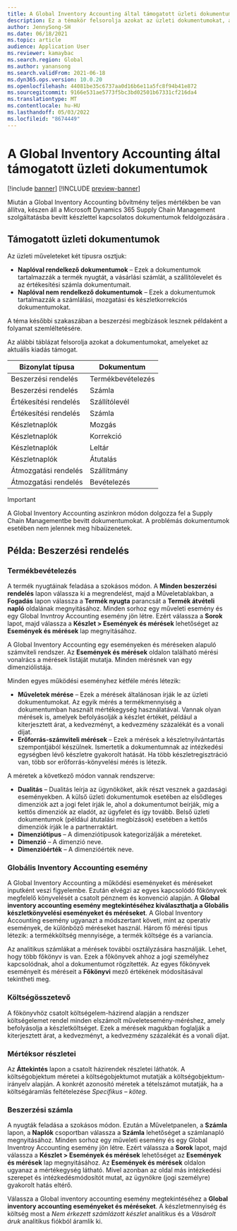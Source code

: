 ```yaml
---
title: A Global Inventory Accounting által támogatott üzleti dokumentumok
description: Ez a témakör felsorolja azokat az üzleti dokumentumokat, amelyeket a Global Inventory Accounting támogat. Részletes példát mutat a beszerzési rendelés dokumentumokra is.
author: JennySong-SH
ms.date: 06/18/2021
ms.topic: article
audience: Application User
ms.reviewer: kamaybac
ms.search.region: Global
ms.author: yanansong
ms.search.validFrom: 2021-06-18
ms.dyn365.ops.version: 10.0.20
ms.openlocfilehash: 44081be35c6737aa0d16b6e11a5fc8f94b41e872
ms.sourcegitcommit: 9166e531ae5773f5bc3bd02501b67331cf216da4
ms.translationtype: MT
ms.contentlocale: hu-HU
ms.lasthandoff: 05/03/2022
ms.locfileid: "8674449"
---
```

# <a name="business-documents-supported-by-global-inventory-accounting"></a>A Global Inventory Accounting által támogatott üzleti dokumentumok

[!include [banner](../includes/banner.md)]
[!INCLUDE [preview-banner](../includes/preview-banner.md)]
<!--KFM: Preview until 4/30/2022 -->

Miután a Global Inventory Accounting bővítmény teljes mértékben be van állítva, készen áll a Microsoft Dynamics 365 Supply Chain Management szolgáltatásba bevitt készlettel kapcsolatos dokumentumok feldolgozására .

## <a name="supported-business-documents"></a>Támogatott üzleti dokumentumok

Az üzleti műveleteket két típusra osztjuk:

- **Naplóval rendelkező dokumentumok** – Ezek a dokumentumok tartalmazzák a termék nyugtát, a vásárlási számlát, a szállítólevelet és az értékesítési számla dokumentumait.
- **Naplóval nem rendelkező dokumentumok** – Ezek a dokumentumok tartalmazzák a számlálási, mozgatási és készletkorrekciós dokumentumokat.

A téma későbbi szakaszában a beszerzési megbízások lesznek példaként a folyamat szemléltetésére.

Az alábbi táblázat felsorolja azokat a dokumentumokat, amelyeket az aktuális kiadás támogat.

| Bizonylat típusa      | Dokumentum        |
|--------------------|-----------------|
| Beszerzési rendelés     | Termékbevételezés |
| Beszerzési rendelés     | Számla         |
| Értékesítési rendelés        | Szállítólevél    |
| Értékesítési rendelés        | Számla         |
| Készletnaplók | Mozgás        |
| Készletnaplók | Korrekció      |
| Készletnaplók | Leltár        |
| Készletnaplók | Átutalás        |
| Átmozgatási rendelés     | Szállítmány        |
| Átmozgatási rendelés     | Bevételezés         |

> [!IMPORTANT]
> A Global Inventory Accounting aszinkron módon dolgozza fel a Supply Chain Managementbe bevitt dokumentumokat. A problémás dokumentumok esetében nem jelennek meg hibaüzenetek.

## <a name="example-purchase-order"></a>Példa: Beszerzési rendelés

### <a name="product-receipt"></a>Termékbevételezés

A termék nyugtáinak feladása a szokásos módon. A **Minden beszerzési rendelés** lapon válassza ki a megrendelést, majd a Műveletablakban, a **Fogadás** lapon válassza a **Termék nyugta** parancsát a **Termék átvételi napló** oldalának megnyitásához. Minden sorhoz egy műveleti esemény és egy Global Invntroy Accounting esemény jön létre. Ezért válassza a **Sorok** lapot, majd válassza a **Készlet \> Események és mérések** lehetőséget az **Események és mérések** lap megnyitásához.

A Global Inventory Accounting egy eseményeken és méréseken alapuló számviteli rendszer. Az **Események és mérések** oldalon található mérési vonalrács a mérések listáját mutatja. Minden mérésnek van egy dimenziólistája.

Minden egyes működési eseményhez kétféle mérés létezik:

- **Műveletek mérése** – Ezek a mérések általánosan írják le az üzleti dokumentumokat. Az egyik mérés a termékmennyiség a dokumentumban használt mértékegység használatával. Vannak olyan mérések is, amelyek befolyásolják a készlet értékét, például a kiterjesztett árat, a kedvezményt, a kedvezmény százalékát és a vonali díjat.
- **Erőforrás-számviteli mérések** – Ezek a mérések a készletnyilvántartás szempontjából készülnek. Ismertetik a dokumentumnak az intézkedési egységben lévő készletre gyakorolt hatását. Ha több készletregisztráció van, több sor erőforrás-könyvelési mérés is létezik.

A méretek a következő módon vannak rendszerve:

- **Dualitás** – Dualitás leírja az ügynököket, akik részt vesznek a gazdasági eseményekben. A külső üzleti dokumentumok esetében az elsődleges dimenziók azt a jogi felet írják le, ahol a dokumentumot beírják, míg a kettős dimenziók az eladót, az ügyfelet és így tovább. Belső üzleti dokumentumok (például átutalási megbízások) esetében a kettős dimenziók írják le a partnerraktárt.
- **Dimenziótípus** – A dimenziótípusok kategorizálják a méreteket.
- **Dimenzió** – A dimenzió neve.
- **Dimenzióérték** – A dimenzióérték neve.

### <a name="global-inventory-accounting-event"></a>Globális Inventory Accounting esemény

A Global Inventory Accounting a működési eseményeket és méréseket inputként veszi figyelembe. Ezután elvégzi az egyes kapcsolódó főkönyvek megfelelő könyvelését a csatolt pénznem és konvenció alapján. A **Global inventory accounting esemény megtekintéséhez kiválaszthatja a Globális készletkönyvelési eseményeket és méréseket**. A Global Inventory Accounting esemény ugyanazt a módszertant követi, mint az operatív események, de különböző méréseket használ. Három fő mérési típus létezik: a termékköltség mennyisége, a termék költsége és a variancia.

Az analitikus számlákat a mérések további osztályzására használják. Lehet, hogy több főkönyv is van. Ezek a főkönyvek ahhoz a jogi személyhez kapcsolódnak, ahol a dokumentumot rögzítették. Az egyes főkönyvek eseményeit és méréseit a **Főkönyvi** mező értékének módosításával tekintheti meg.

### <a name="cost-element"></a>Költségösszetevő

A főkönyvhöz csatolt költségelem-házirend alapján a rendszer költségelemet rendel minden elszámolt műveletesemény-méréshez, amely befolyásolja a készletköltséget. Ezek a mérések magukban foglalják a kiterjesztett árat, a kedvezményt, a kedvezmény százalékát és a vonali díjat.

### <a name="measurement-line-details"></a>Mértéksor részletei

Az **Áttekintés** lapon a csatolt házirendek részletei láthatók. A költségobjektum méretei a költségobjektumot mutatják a költségobjektum-irányelv alapján. A konkrét azonosító méretek a tételszámot mutatják, ha a költségáramlás feltételezése *Specifikus – köteg*.

### <a name="purchase-invoice"></a>Beszerzési számla

A nyugták feladása a szokásos módon. Ezután a Műveletpanelen, a **Számla** lapon, a **Naplók** csoportban válassza a **Számla** lehetőséget a számlanapló megnyitásához. Minden sorhoz egy műveleti esemény és egy Global Inventroy Accounting esemény jön létre. Ezért válassza a **Sorok** lapot, majd válassza a **Készlet \> Események és mérések** lehetőséget az **Események és mérések** lap megnyitásához. Az **Események és mérések** oldalon ugyanaz a mértékegység látható. Mivel azonban az oldal más intézkedési szerepet és intézkedésmódosítót mutat, az ügynökre (jogi személyre) gyakorolt hatás eltérő.

Válassza a Global inventory accounting esemény megtekintéséhez a **Global inventory accounting eseményeket és méréseket**. A készletmennyiség és költség most a *Nem érkezett számlázott készlet* analitikus és a *Vásárolt áruk* analitikus fiókból áramlik ki.
